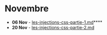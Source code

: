 # Novembre

* **06 Nov** - [les-injections-css-partie-1.md](les-injections-css-partie-1.md "mention")****
* **20 Nov** - [les-injections-css-partie-2.md](les-injections-css-partie-2.md "mention")
